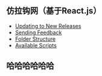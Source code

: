

## 仿拉钩网（基于React.js）

- [Updating to New Releases](#updating-to-new-releases)
- [Sending Feedback](#sending-feedback)
- [Folder Structure](#folder-structure)
- [Available Scripts](#available-scripts)




## 哈哈哈哈哈哈
